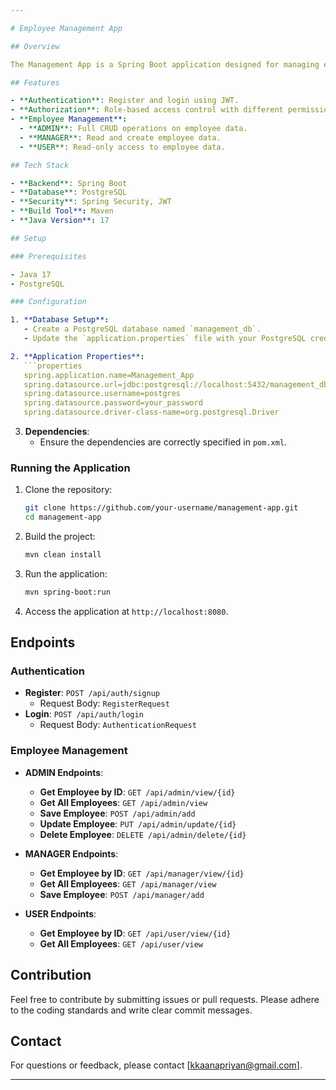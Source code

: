 ```yaml
---

# Employee Management App

## Overview

The Management App is a Spring Boot application designed for managing employee data with different user roles including ADMIN, MANAGER, and USER. It includes functionalities for user authentication and authorization, employee CRUD operations, and JWT-based security.

## Features

- **Authentication**: Register and login using JWT.
- **Authorization**: Role-based access control with different permissions for ADMIN, MANAGER, and USER roles.
- **Employee Management**:
  - **ADMIN**: Full CRUD operations on employee data.
  - **MANAGER**: Read and create employee data.
  - **USER**: Read-only access to employee data.

## Tech Stack

- **Backend**: Spring Boot
- **Database**: PostgreSQL
- **Security**: Spring Security, JWT
- **Build Tool**: Maven
- **Java Version**: 17

## Setup

### Prerequisites

- Java 17
- PostgreSQL

### Configuration

1. **Database Setup**:
   - Create a PostgreSQL database named `management_db`.
   - Update the `application.properties` file with your PostgreSQL credentials.

2. **Application Properties**:
   ```properties
   spring.application.name=Management_App
   spring.datasource.url=jdbc:postgresql://localhost:5432/management_db
   spring.datasource.username=postgres
   spring.datasource.password=your_password
   spring.datasource.driver-class-name=org.postgresql.Driver
   ```

3. **Dependencies**:
   - Ensure the dependencies are correctly specified in `pom.xml`.

### Running the Application

1. Clone the repository:
   ```bash
   git clone https://github.com/your-username/management-app.git
   cd management-app
   ```

2. Build the project:
   ```bash
   mvn clean install
   ```

3. Run the application:
   ```bash
   mvn spring-boot:run
   ```

4. Access the application at `http://localhost:8080`.

## Endpoints

### Authentication

- **Register**: `POST /api/auth/signup`
  - Request Body: `RegisterRequest`
- **Login**: `POST /api/auth/login`
  - Request Body: `AuthenticationRequest`

### Employee Management

- **ADMIN Endpoints**:
  - **Get Employee by ID**: `GET /api/admin/view/{id}`
  - **Get All Employees**: `GET /api/admin/view`
  - **Save Employee**: `POST /api/admin/add`
  - **Update Employee**: `PUT /api/admin/update/{id}`
  - **Delete Employee**: `DELETE /api/admin/delete/{id}`

- **MANAGER Endpoints**:
  - **Get Employee by ID**: `GET /api/manager/view/{id}`
  - **Get All Employees**: `GET /api/manager/view`
  - **Save Employee**: `POST /api/manager/add`

- **USER Endpoints**:
  - **Get Employee by ID**: `GET /api/user/view/{id}`
  - **Get All Employees**: `GET /api/user/view`

## Contribution

Feel free to contribute by submitting issues or pull requests. Please adhere to the coding standards and write clear commit messages.


## Contact

For questions or feedback, please contact [kkaanapriyan@gmail.com].

---
```

